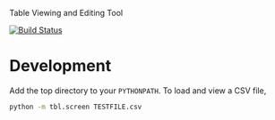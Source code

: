 Table Viewing and Editing Tool

[![Build Status](https://travis-ci.org/sl-as-kj/tbl.svg?branch=master)](https://travis-ci.org/sl-as-kj/tbl)

# Development

Add the top directory to your `PYTHONPATH`.  To load and view a CSV file,

```sh
python -m tbl.screen TESTFILE.csv
```
